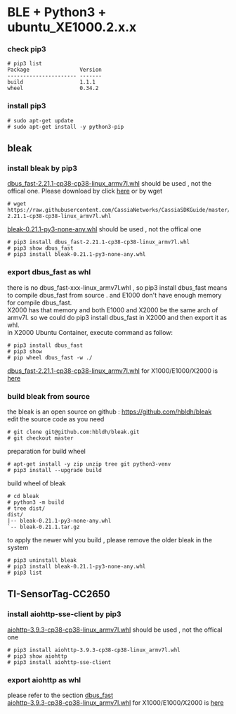 # BLE + Python3 + ubuntu_XE1000.2.x.x  
### check pip3  
```
# pip3 list
Package                Version
---------------------- -------
build                  1.1.1  
wheel                  0.34.2 
```
### install pip3  
```
# sudo apt-get update
# sudo apt-get install -y python3-pip
```
## bleak
### install bleak by pip3  
[dbus_fast-2.21.1-cp38-cp38-linux_armv7l.whl](https://raw.githubusercontent.com/CassiaNetworks/CassiaSDKGuide/master/ubuntu_XE1000/pip3_whl/dbus_fast-2.21.1-cp38-cp38-linux_armv7l.whl) should be used , not the offical one. Please download by click [here](https://raw.githubusercontent.com/CassiaNetworks/CassiaSDKGuide/master/ubuntu_XE1000/pip3_whl/dbus_fast-2.21.1-cp38-cp38-linux_armv7l.whl) or by wget
```
# wget https://raw.githubusercontent.com/CassiaNetworks/CassiaSDKGuide/master/ubuntu_XE1000/pip3_whl/dbus_fast-2.21.1-cp38-cp38-linux_armv7l.whl
```
[bleak-0.21.1-py3-none-any.whl](https://raw.githubusercontent.com/CassiaNetworks/CassiaSDKGuide/master/ubuntu_XE1000/pip3_whl/bleak-0.21.1-py3-none-any.whl) should be used , not the offical one
```
# pip3 install dbus_fast-2.21.1-cp38-cp38-linux_armv7l.whl  
# pip3 show dbus_fast
# pip3 install bleak-0.21.1-py3-none-any.whl
```
### export dbus_fast as whl
there is no dbus_fast-xxx-linux_armv7l.whl , so pip3 install dbus_fast means to compile dbus_fast from source . and E1000 don't have enough memory for compile dbus_fast.  
X2000 has that memory and both E1000 and X2000 be the same arch of armv7l. so we could do pip3 install dbus_fast in X2000 and then export it as whl.  
in X2000 Ubuntu Container, execute command as follow:  
```
# pip3 install dbus_fast
# pip3 show
# pip wheel dbus_fast -w ./
```
[dbus_fast-2.21.1-cp38-cp38-linux_armv7l.whl](https://raw.githubusercontent.com/CassiaNetworks/CassiaSDKGuide/master/ubuntu_XE1000/pip3_whl/dbus_fast-2.21.1-cp38-cp38-linux_armv7l.whl) for X1000/E1000/X2000 is [here](https://raw.githubusercontent.com/CassiaNetworks/CassiaSDKGuide/master/ubuntu_XE1000/pip3_whl/dbus_fast-2.21.1-cp38-cp38-linux_armv7l.whl)
### build bleak  from source
the bleak is an open source on github : https://github.com/hbldh/bleak  
edit the source code as you need  
```
# git clone git@github.com:hbldh/bleak.git
# git checkout master
```
preparation for build wheel  
```
# apt-get install -y zip unzip tree git python3-venv
# pip3 install --upgrade build
```
build wheel of bleak
```
# cd bleak
# python3 -m build
# tree dist/
dist/
|-- bleak-0.21.1-py3-none-any.whl
`-- bleak-0.21.1.tar.gz
```
to apply the newer whl you build , please remove the older bleak in the system  
```
# pip3 uninstall bleak
# pip3 install bleak-0.21.1-py3-none-any.whl
# pip3 list
```
## TI-SensorTag-CC2650
### install aiohttp-sse-client by pip3
[aiohttp-3.9.3-cp38-cp38-linux_armv7l.whl](https://raw.githubusercontent.com/CassiaNetworks/CassiaSDKGuide/master/ubuntu_XE1000/pip3_whl/aiohttp-3.9.3-cp38-cp38-linux_armv7l.whl) should be used , not the offical one  
```
# pip3 install aiohttp-3.9.3-cp38-cp38-linux_armv7l.whl
# pip3 show aiohttp
# pip3 install aiohttp-sse-client
```
### export aiohttp as whl
please refer to the section [dbus_fast](python3_pip.md#export-dbus_fast-as-whl)  
[aiohttp-3.9.3-cp38-cp38-linux_armv7l.whl](https://raw.githubusercontent.com/CassiaNetworks/CassiaSDKGuide/master/ubuntu_XE1000/pip3_whl/aiohttp-3.9.3-cp38-cp38-linux_armv7l.whl) for X1000/E1000/X2000 is [here](https://raw.githubusercontent.com/CassiaNetworks/CassiaSDKGuide/master/ubuntu_XE1000/pip3_whl/aiohttp-3.9.3-cp38-cp38-linux_armv7l.whl)
